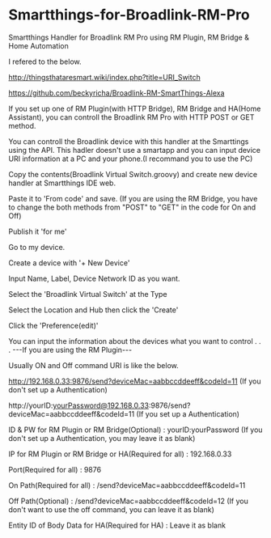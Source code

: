 # Smartthings-for-Broadlink-RM-Pro
Smartthings Handler for Broadlink RM Pro using RM Plugin, RM Bridge &amp; Home Automation

I refered to the below.

http://thingsthataresmart.wiki/index.php?title=URI_Switch

https://github.com/beckyricha/Broadlink-RM-SmartThings-Alexa


If you set up one of RM Plugin(with HTTP Bridge), RM Bridge and HA(Home Assistant), you can controll the Broadlink RM Pro with HTTP POST or GET method.

You can controll the Broadlink device with this handler at the Smarttings using the API. This hadler doesn't use a smartapp and you can input device URI information at a PC and your phone.(I recommand you to use the PC)



Copy the contents(Broadlink Virtual Switch.groovy) and create new device handler at Smartthings IDE web.

Paste it to 'From code' and save.
(If you are using the RM Bridge, you have to change the both methods from "POST" to "GET" in the code for On and Off)

Publish it 'for me'

Go to my device.

Create a device with '+ New Device'

Input Name, Label, Device Network ID as you want.

Select the 'Broadlink Virtual Switch' at the Type

Select the Location and Hub then click the 'Create'

Click the 'Preference(edit)'

You can input the information about the devices what you want to control
.
.
.
---If you are using the RM Plugin---

Usually ON and Off command URI is like the below.

http://192.168.0.33:9876/send?deviceMac=aabbccddeeff&codeId=11 (If you don't set up a Authentication)

http://yourID:yourPassword@192.168.0.33:9876/send?deviceMac=aabbccddeeff&codeId=11 (If you set up a Authentication)

ID & PW for RM Plugin or RM Bridge(Optional) : yourID:yourPassword (If you don't set up a Authentication, you may leave it as blank)

IP for RM Plugin or RM Bridge or HA(Required for all) : 192.168.0.33

Port(Required for all) : 9876

On Path(Required for all) : /send?deviceMac=aabbccddeeff&codeId=11

Off Path(Optional) : /send?deviceMac=aabbccddeeff&codeId=12 (If you don't want to use the off command, you can leave it as blank)

Entity ID of Body Data for HA(Required for HA) : Leave it as blank


